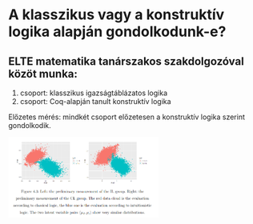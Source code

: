 # A klasszikus vagy a konstruktív logika alapján gondolkodunk-e?

## ELTE matematika tanárszakos szakdolgozóval közöt munka:

1. csoport: klasszikus igazságtáblázatos logika
2. csoport: Coq-alapján tanult konstruktív logika

Előzetes mérés: mindkét csoport előzetesen a konstruktív logika szerint gondolkodik.

<img src="https://github.com/mozow01/bizcoq2021/blob/main/cog_1.png" width=300>

